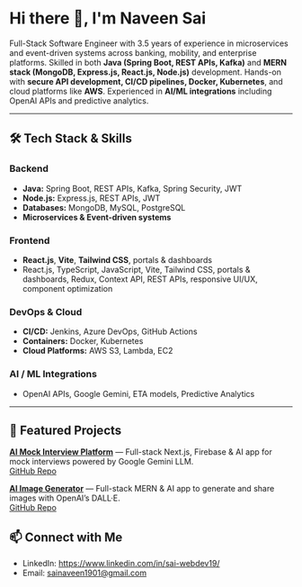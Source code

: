 # Hi there 👋, I'm Naveen Sai

Full-Stack Software Engineer with 3.5 years of experience in microservices and event-driven systems across banking, mobility, and enterprise platforms. Skilled in both **Java (Spring Boot, REST APIs, Kafka)** and **MERN stack (MongoDB, Express.js, React.js, Node.js)** development. Hands-on with **secure API development, CI/CD pipelines, Docker, Kubernetes**, and cloud platforms like **AWS**. Experienced in **AI/ML integrations** including OpenAI APIs and predictive analytics.

---

## 🛠 Tech Stack & Skills

### Backend
- **Java:** Spring Boot, REST APIs, Kafka, Spring Security, JWT
- **Node.js:** Express.js, REST APIs, JWT
- **Databases:** MongoDB, MySQL, PostgreSQL
- **Microservices & Event-driven systems**  

### Frontend
- **React.js**, **Vite**, **Tailwind CSS**, portals & dashboards
- React.js, TypeScript, JavaScript, Vite, Tailwind CSS, portals & dashboards, Redux, Context API, REST APIs, responsive UI/UX, component optimization

### DevOps & Cloud
- **CI/CD:** Jenkins, Azure DevOps, GitHub Actions
- **Containers:** Docker, Kubernetes
- **Cloud Platforms:** AWS S3, Lambda, EC2

### AI / ML Integrations
- OpenAI APIs, Google Gemini, ETA models, Predictive Analytics

---

## 🚀 Featured Projects

 **[AI Mock Interview Platform](https://ai-interview-platform-b28u.vercel.app/sign-in)** — Full-stack Next.js, Firebase & AI app for mock interviews powered by Google Gemini LLM.  
  [GitHub Repo](https://github.com/Naveen-6/AI_Interview_Platform)

 **[AI Image Generator](https://ai-image-generation-frontend-rho.vercel.app/)** — Full-stack MERN & AI app to generate and share images with OpenAI’s DALL·E.  
  [GitHub Repo](https://github.com/Naveen-6/AI_ImageGeneration)




## 📫 Connect with Me

- LinkedIn: https://www.linkedin.com/in/sai-webdev19/ 
- Email: sainaveen1901@gmail.com
